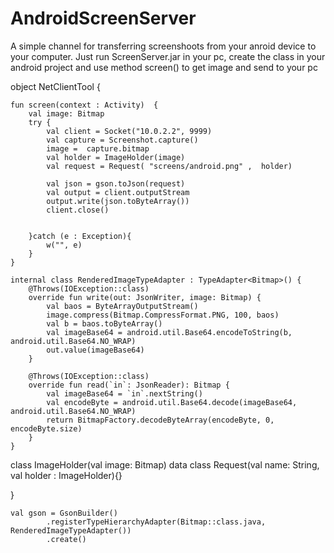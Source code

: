 # AndroidScreenServer


A simple channel for transferring screenshoots from your anroid device to your computer. 
Just run ScreenServer.jar in your pc, create the class in your android project and use method screen() to get image and
send to your pc


object NetClientTool {

  
            
    fun screen(context : Activity)  {
        val image: Bitmap
        try {
            val client = Socket("10.0.2.2", 9999)
            val capture = Screenshot.capture()
            image =  capture.bitmap
            val holder = ImageHolder(image)
            val request = Request( "screens/android.png" ,  holder)

            val json = gson.toJson(request)
            val output = client.outputStream
            output.write(json.toByteArray())
            client.close()


        }catch (e : Exception){
            w("", e)
        }
    }

    internal class RenderedImageTypeAdapter : TypeAdapter<Bitmap>() {
        @Throws(IOException::class)
        override fun write(out: JsonWriter, image: Bitmap) {
            val baos = ByteArrayOutputStream()
            image.compress(Bitmap.CompressFormat.PNG, 100, baos)
            val b = baos.toByteArray()
            val imageBase64 = android.util.Base64.encodeToString(b, android.util.Base64.NO_WRAP)
            out.value(imageBase64)
        }

        @Throws(IOException::class)
        override fun read(`in`: JsonReader): Bitmap {
            val imageBase64 = `in`.nextString()
            val encodeByte = android.util.Base64.decode(imageBase64, android.util.Base64.NO_WRAP)
            return BitmapFactory.decodeByteArray(encodeByte, 0, encodeByte.size)
        }
    }
    
    
  class ImageHolder(val image: Bitmap)
    data class Request(val name: String,
                       val holder : ImageHolder){}

}

                       
    val gson = GsonBuilder()
            .registerTypeHierarchyAdapter(Bitmap::class.java, RenderedImageTypeAdapter())
            .create()
